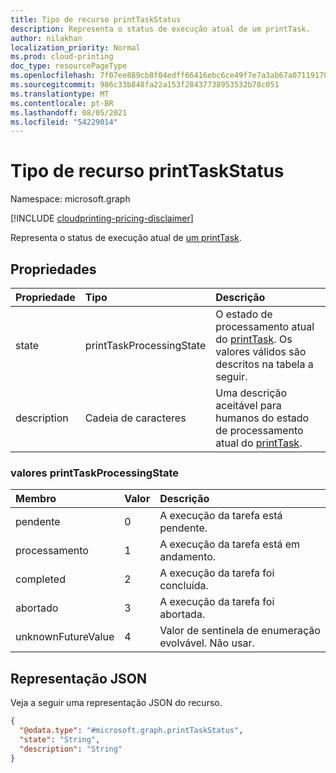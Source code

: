 ```yaml
---
title: Tipo de recurso printTaskStatus
description: Representa o status de execução atual de um printTask.
author: nilakhan
localization_priority: Normal
ms.prod: cloud-printing
doc_type: resourcePageType
ms.openlocfilehash: 7f07ee889cb8f04edff66416ebc6ce49f7e7a3ab67a07119170929fdc12cdf8c
ms.sourcegitcommit: 986c33b848fa22a153f28437738953532b78c051
ms.translationtype: MT
ms.contentlocale: pt-BR
ms.lasthandoff: 08/05/2021
ms.locfileid: "54229014"
---
```

# <a name="printtaskstatus-resource-type"></a>Tipo de recurso printTaskStatus

Namespace: microsoft.graph

[!INCLUDE [cloudprinting-pricing-disclaimer](../../includes/cloudprinting-pricing-disclaimer.md)]

Representa o status de execução atual de [um printTask](printtask.md). 

## <a name="properties"></a>Propriedades
|Propriedade|Tipo|Descrição|
|:---|:---|:---|
|state|printTaskProcessingState|O estado de processamento atual do [printTask](printtask.md). Os valores válidos são descritos na tabela a seguir.|
|description|Cadeia de caracteres|Uma descrição aceitável para humanos do estado de processamento atual do [printTask](printtask.md).|

### <a name="printtaskprocessingstate-values"></a>valores printTaskProcessingState

|Membro|Valor|Descrição|
|:---|:---|:---|
|pendente|0|A execução da tarefa está pendente.|
|processamento|1|A execução da tarefa está em andamento.|
|completed|2|A execução da tarefa foi concluída.|
|abortado|3|A execução da tarefa foi abortada.|
|unknownFutureValue|4 |Valor de sentinela de enumeração evolvável. Não usar.|

## <a name="json-representation"></a>Representação JSON
Veja a seguir uma representação JSON do recurso.
<!-- {
  "blockType": "resource",
  "@odata.type": "microsoft.graph.printTaskStatus"
}
-->
``` json
{
  "@odata.type": "#microsoft.graph.printTaskStatus",
  "state": "String",
  "description": "String"
}
```

